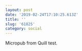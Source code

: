 ```yaml
---
layout: post
date: '2019-02-24T17:10:25.613Z'
title: ''
slug: '61825'
category: social
---
```

Micropub from Quill test.
